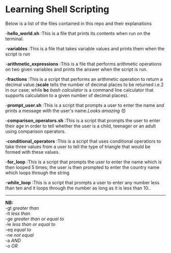 # Learning Shell Scripting

Below is a list of the files contained in this repo and their explanations

-**hello_world.sh**
:This is a file that prints its contents when run on the terminal.

-**variables**
:This is a file that takes variable values and prints them when the script is run

-**arithmetic_expressions**
:This is a file that performs arithmetic operations on two given variables and prints the answer when the script is run.

-**fractions**
:This is a script that performs an arithmetic operation to return a decimal value.(**scale** tells the number of decimal places to be returned i.e.2 in our case; while **bc** *bash calculator* is a command line calculator that supports calculation to a given number of decimal places).

-**prompt_user.sh**
:This is a script that prompts a user to enter the name and prints a message with the user's name.*Looks amazing* :heart_eyes:

-**comparison_operators.sh**
:This is a script that prompts the user to enter their age in order to tell whether the user is a child, teenager or an adult using comparison operators.

-**conditional_operators**
:This is a script that uses conditional operatiors to take three values from a user to tell the type of triangle that would be formed with these values.

-**for_loop**
:This is a script that prompts the user to enter the name which is then looped 5 times; the user is then prompted to enter the country name which loops through the string

-**while_loop**
:This is a script that prompts a user to enter any number less than ten and it loops through the number as long as it is less than 10.. 


---
**NB:**<br>
-gt *greater than*<br>
-lt *less than*<br>
-ge *greater than or equal to*<br>
-le *less than or equal to*<br>
-eq *equal to*<br>
-ne *not equal*<br>
-a *AND*<br>
-o *OR*<br>
